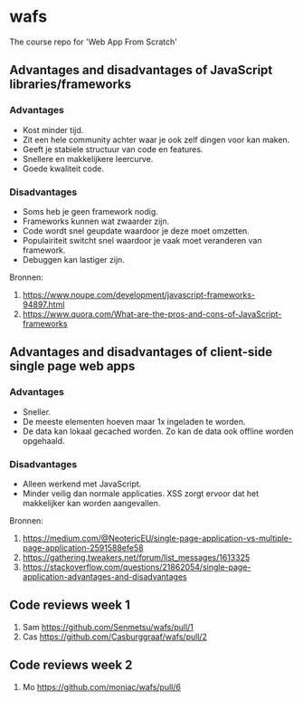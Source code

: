 # wafs
The course repo for 'Web App From Scratch'

## Advantages and disadvantages of JavaScript libraries/frameworks
 ### Advantages
 - Kost minder tijd.
 - Zit een hele community achter waar je ook zelf dingen voor kan maken.
 - Geeft je stabiele structuur van code en features.
 - Snellere en makkelijkere leercurve.
 - Goede kwaliteit code.

 
 ### Disadvantages
 - Soms heb je geen framework nodig.
 - Frameworks kunnen wat zwaarder zijn.
 - Code wordt snel geupdate waardoor je deze moet omzetten.
 - Populairiteit switcht snel waardoor je vaak moet veranderen van framework.
 - Debuggen kan lastiger zijn.
 

Bronnen:
1. https://www.noupe.com/development/javascript-frameworks-94897.html
2. https://www.quora.com/What-are-the-pros-and-cons-of-JavaScript-frameworks

## Advantages and disadvantages of client-side single page web apps
 ### Advantages
 - Sneller.
 - De meeste elementen hoeven maar 1x ingeladen te worden.
 - De data kan lokaal gecached worden. Zo kan de data ook offline worden opgehaald.
 
 
  ### Disadvantages
 - Alleen werkend met JavaScript.
 - Minder veilig dan normale applicaties. XSS zorgt ervoor dat het makkelijker kan worden aangevallen. 

 
Bronnen:
1. https://medium.com/@NeotericEU/single-page-application-vs-multiple-page-application-2591588efe58
2. https://gathering.tweakers.net/forum/list_messages/1613325
3. https://stackoverflow.com/questions/21862054/single-page-application-advantages-and-disadvantages

## Code reviews week 1
1. Sam https://github.com/Senmetsu/wafs/pull/1
2. Cas https://github.com/Casburggraaf/wafs/pull/2

## Code reviews week 2
1. Mo https://github.com/moniac/wafs/pull/6
